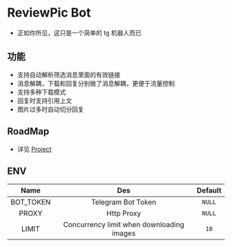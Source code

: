 # ReviewPic Bot

* 正如你所见，这只是一个简单的 tg 机器人而已

## 功能

* 支持自动解析筛选消息里面的有效链接
* 消息解耦，下载和回复分别做了消息解耦，更便于流量控制
* 支持多种下载模式
* 回复时支持引用上文
* 图片过多时自动切分回复

## RoadMap

* 详见 [Project](https://github.com/IITII/tg_setu_bot/projects/1)

## ENV

|   Name    |                    Des                    | Default |
|:---------:|:-----------------------------------------:|:-------:|
| BOT_TOKEN |            Telegram Bot Token             | `NULL`  |
|   PROXY   |                Http Proxy                 | `NULL`  |
|   LIMIT   | Concurrency limit when downloading images |  `10`   |

